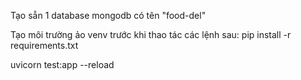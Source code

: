Tạo sẵn 1 database mongodb có tên "food-del"

Tạo môi trường ảo venv trước khi thao tác các lệnh sau:
pip install -r requirements.txt
    
uvicorn test:app --reload
